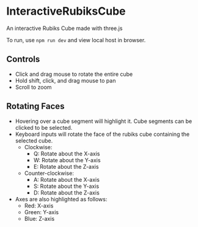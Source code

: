 # InteractiveRubiksCube
An interactive Rubiks Cube made with three.js

To run, use `npm run dev` and view local host in browser.

## Controls
- Click and drag mouse to rotate the entire cube
- Hold shift, click, and drag mouse to pan
- Scroll to zoom

## Rotating Faces
- Hovering over a cube segment will highlight it. Cube segments can be clicked to be selected.
- Keyboard inputs will rotate the face of the rubiks cube containing the selected cube.
  - Clockwise:
    - Q: Rotate about the X-axis
    - W: Rotate about the Y-axis
    - E: Rotate about the Z-axis
  - Counter-clockwise:
    - A: Rotate about the X-axis
    - S: Rotate about the Y-axis
    - D: Rotate about the Z-axis
- Axes are also highlighted as follows:
  - Red: X-axis
  - Green: Y-axis
  - Blue: Z-axis
